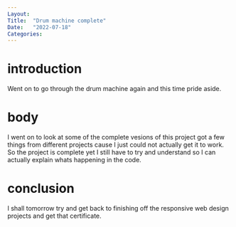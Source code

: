 ```yaml
---
Layout:
Title:  "Drum machine complete"
Date:   "2022-07-18"
Categories:
---
```

# introduction
Went on to go through the drum machine again and this time pride aside.


# body
I went on to look at some of the complete vesions of this project got a few things 
from different projects cause I just could not actually get it to work. So the project is 
complete yet I still have to try and understand so I can actually explain whats happening in 
the code. 



# conclusion
I shall tomorrow try and get back to finishing off the responsive web design projects and get that certificate.
